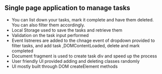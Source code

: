 ## Single page application to manage tasks
- You can list down your tasks, mark it complete and have them deleted. You can also filter them accordingly.
- Local Storage used to save the tasks and retrieve them
- Validation on the task input performed
- Event listneres are added to the chnage event of dropdown provided to filter tasks, and add task ,DOMContentLoaded, delete and mark completed
- Document fragment is used to create task div and speed up the process
- User friendly UI provided adding and deleting classes randomly
- UI mostly built through DOM createElement methods


